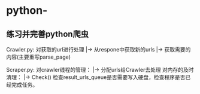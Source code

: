 # python-
练习并完善python爬虫
----------------------------------
Crawler.py:
    对获取的url进行处理
        |-> 从respone中获取新的urls
        |-> 获取需要的内容(主要重写parse_page)

Scraper.py:
    对crawler线程的管理：
        |-> 分配urls给Crawler去处理
    对内存的及时清理：
        |-> Check() 检查result_urls_queue是否需要写入硬盘，检查程序是否已经完成任务。